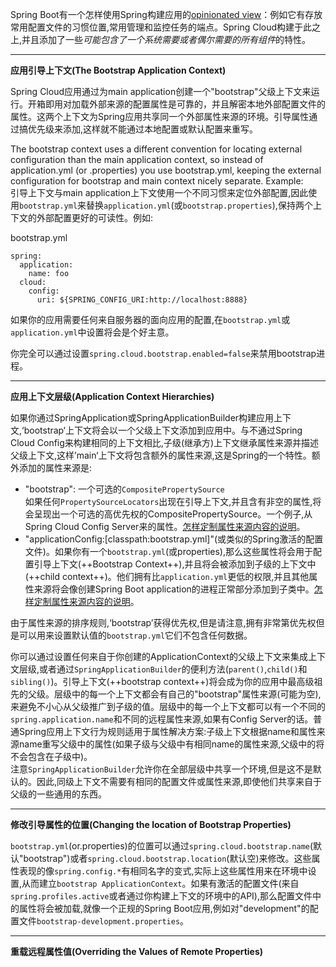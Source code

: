 Spring Boot有一个怎样使用Spring构建应用的[opinionated view](http://stackoverflow.com/questions/802050/what-is-opinionated-software)：例如它有存放常用配置文件的习惯位置,常用管理和监控任务的端点。Spring Cloud构建于此之上,并且添加了一些*可能包含了一个系统需要或者偶尔需要的所有组件*的特性。  
   
   ---

**应用引导上下文(The Bootstrap Application Context)**  

Spring Cloud应用通过为main application创建一个"bootstrap"父级上下文来运行。开箱即用对加载外部来源的配置属性是可靠的，并且解密本地外部配置文件的属性。这两个上下文为Spring应用共享同一个外部属性来源的环境。引导属性通过搞优先级来添加,这样就不能通过本地配置或默认配置来重写。

The bootstrap context uses a different convention for locating external configuration than the main application context, so instead of application.yml (or .properties) you use bootstrap.yml, keeping the external configuration for bootstrap and main context nicely separate. Example:  
引导上下文与main application上下文使用一个不同习惯来定位外部配置,因此使用`bootstrap.yml`来替换`application.yml`(或`bootstrap.properties`),保持两个上下文的外部配置更好的可读性。例如:  

bootstrap.yml  

    spring: 
      application: 
        name: foo
      cloud: 
        config: 
          uri: ${SPRING_CONFIG_URI:http://localhost:8888}  





如果你的应用需要任何来自服务器的面向应用的配置,在`bootstrap.yml`或`application.yml`中设置将会是个好主意。  

你完全可以通过设置`spring.cloud.bootstrap.enabled=false`来禁用bootstrap进程。

---
**应用上下文层级(Application Context Hierarchies)**  

如果你通过SpringApplication或SpringApplicationBuilder构建应用上下文,‘bootstrap‘上下文将会以一个父级上下文添加到应用中。与不通过Spring Cloud Config来构建相同的上下文相比,子级(继承方)上下文继承属性来源并描述父级上下文,这样’main‘上下文将包含额外的属性来源,这是Spring的一个特性。额外添加的属性来源是:  
- "bootstrap": 一个可选的`CompositePropertySource`  
如果任何`PropertySourceLocators`出现在引导上下文,并且含有非空的属性,将会呈现出一个可选的高优先权的CompositePropertySource。一个例子,从Spring Cloud Config Server来的属性。[怎样定制属性来源内容的说明](http://cloud.spring.io/spring-cloud-static/Brixton.SR5/#customizing-bootstrap-property-sources)。
- "applicationConfig:[classpath:bootstrap.yml]"(或类似的Spring激活的配置文件)。如果你有一个`bootstrap.yml`(或properties),那么这些属性将会用于配置引导上下文(++Bootstrap Context++),并且将会被添加到子级的上下文中(++child context++)。他们拥有比`application.yml`更低的权限,并且其他属性来源将会像创建Spring Boot application的进程正常部分添加到子类中。[怎样定制属性来源内容的说明](http://cloud.spring.io/spring-cloud-static/Brixton.SR5/#customizing-bootstrap-properties)。  
  

由于属性来源的排序规则,‘bootstrap’获得优先权,但是请注意,拥有非常第优先权但是可以用来设置默认值的`bootstrap.yml`它们不包含任何数据。  

你可以通过设置任何来自于你创建的ApplicationContext的父级上下文来集成上下文层级,或者通过`SpringApplicationBuilder`的便利方法(`parent()`,`child()`和`sibling()`)。引导上下文(++bootstrap context++)将会成为你的应用中最高级祖先的父级。层级中的每一个上下文都会有自己的"bootstrap"属性来源(可能为空),来避免不小心从父级推广到子级的值。层级中的每一个上下文都可以有一个不同的`spring.application.name`和不同的远程属性来源,如果有Config Server的话。普通Spring应用上下文行为规则适用于属性解决方案:子级上下文根据name和属性来源name重写父级中的属性(如果子级与父级中有相同name的属性来源,父级中的将不会包含在子级中)。  
注意`SpringApplicationBuilder`允许你在全部层级中共享一个环境,但是这不是默认的。因此,同级上下文不需要有相同的配置文件或属性来源,即使他们共享来自于父级的一些通用的东西。

---

**修改引导属性的位置(Changing the location of Bootstrap Properties)**  
 
`bootstrap.yml`(or.properties)的位置可以通过`spring.cloud.bootstrap.name`(默认"bootstrap")或者`spring.cloud.bootstrap.location`(默认空)来修改。这些属性表现的像`spring.config.*`有相同名字的变式,实际上这些属性用来在环境中设置,从而建立`bootstrap ApplicationContext`。如果有激活的配置文件(来自`spring.profiles.active`或者通过你构建上下文的环境中的API),那么配置文件中的属性将会被加载,就像一个正规的Spring Boot应用,例如对"development"的配置文件`bootstrap-development.properties`。  

---  
**重载远程属性值(Overriding the Values of Remote Properties)**  
